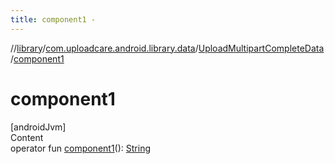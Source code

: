 ```yaml
---
title: component1 -
---
```

//[library](../../index.md)/[com.uploadcare.android.library.data](../index.md)/[UploadMultipartCompleteData](index.md)/[component1](component1.md)



# component1  
[androidJvm]  
Content  
operator fun [component1](component1.md)(): [String](https://kotlinlang.org/api/latest/jvm/stdlib/kotlin/-string/index.html)  



